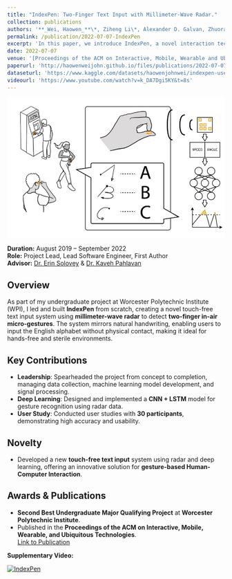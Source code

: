 ```yaml
---
title: "IndexPen: Two-Finger Text Input with Millimeter-Wave Radar."
collection: publications
authors: '**_Wei, Haowen_**\*, Ziheng Li\*, Alexander D. Galvan, Zhuoran Su, Xiao Zhang, Kaveh Pahlavan, and Erin T. Solovey.'
permalink: /publication/2022-07-07-IndexPen
excerpt: 'In this paper, we introduce IndexPen, a novel interaction technique for text input through two-finger in-air micro-gestures, enabling touch-free, effortless, tracking-based interaction, designed to mirror real-world writing. Our system is based on millimeter-wave radar sensing, and does not require instrumentation on the user. IndexPen can successfully identify 30 distinct gestures, representing the letters A-Z, as well as Space, Backspace, Enter, and a special Activation gesture to prevent unintentional input. Additionally, we include a noise class to differentiate gesture and non-gesture noise. We present our system design, including the radio frequency (RF) processing pipeline, classification model, and real-time detection algorithms. We further demonstrate our proof-of-concept system with data collected over ten days with five participants yielding 95.89% cross-validation accuracy on 31 classes (including noise). Moreover, we explore the learnability and adaptability of our system for real-world text input with 16 participants who are first-time users to IndexPen over five sessions. After each session, the pre-trained model from the previous five-user study is calibrated on the data collected so far for a new user through transfer learning. The F-1 score showed an average increase of 9.14% per session with the calibration, reaching an average of 88.3% on the last session across the 16 users. Meanwhile, we show that the users can type sentences with IndexPen at 86.2% accuracy, measured by string similarity. This work builds a foundation and vision for future interaction interfaces that could be enabled with this paradigm.'
date: 2022-07-07
venue: '[Proceedings of the ACM on Interactive, Mobile, Wearable and Ubiquitous Technologies 6, no. 2 (2022): 1-39.](https://dl.acm.org/doi/10.1145/3534601)'
paperurl: 'http://haowenweijohn.github.io/files/publications/2022-07-07-IndexPen.pdf'
dataseturl: 'https://www.kaggle.com/datasets/haowenjohnwei/indexpen-user-study'
videourl: 'https://www.youtube.com/watch?v=k_DA7Dgi5KY&t=8s'
---
```



![TeaserImage](../images/publications/2022-07-07-IndexPen-Teaser.png)

**Duration:** August 2019 – September 2022  
**Role:** Project Lead, Lead Software Engineer, First Author  
**Advisor:** [Dr. Erin Solovey](https://users.wpi.edu/~esolovey/index.html)   &  [Dr. Kaveh Pahlavan](https://en.wikipedia.org/wiki/Kaveh_Pahlavan)


## Overview
As part of my undergraduate project at Worcester Polytechnic Institute (WPI), I led and built **IndexPen** from scratch, creating a novel touch-free text input system using **millimeter-wave radar** to detect **two-finger in-air micro-gestures**. The system mirrors natural handwriting, enabling users to input the English alphabet without physical contact, making it ideal for hands-free and sterile environments.

## Key Contributions
- **Leadership**: Spearheaded the project from concept to completion, managing data collection, machine learning model development, and signal processing.
- **Deep Learning**: Designed and implemented a **CNN + LSTM** model for gesture recognition using radar data.
- **User Study**: Conducted user studies with **30 participants**, demonstrating high accuracy and usability.

## Novelty
- Developed a new **touch-free text input** system using radar and deep learning, offering an innovative solution for **gesture-based Human-Computer Interaction**.

## Awards & Publications
- **Second Best Undergraduate Major Qualifying Project** at **Worcester Polytechnic Institute**.
- Published in the **Proceedings of the ACM on Interactive, Mobile, Wearable, and Ubiquitous Technologies**.  
  [Link to Publication](https://dl.acm.org/doi/10.1145/3534601)





**Supplementary Video:**

[![IndexPen](https://img.youtube.com/vi/k_DA7Dgi5KY/0.jpg)](https://www.youtube.com/watch?v=k_DA7Dgi5KY&t=8s)



